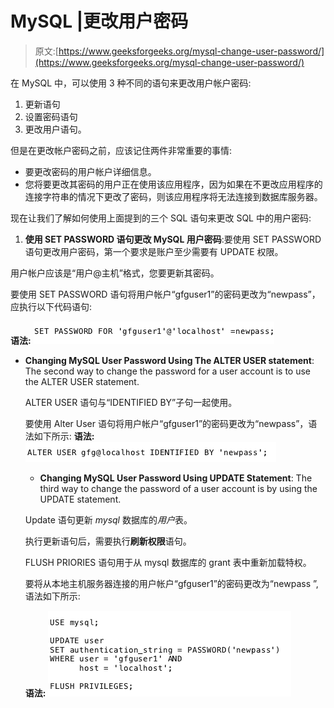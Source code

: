 # MySQL |更改用户密码

> 原文:[https://www.geeksforgeeks.org/mysql-change-user-password/](https://www.geeksforgeeks.org/mysql-change-user-password/)

在 MySQL 中，可以使用 3 种不同的语句来更改用户帐户密码:

1.  更新语句
2.  设置密码语句
3.  更改用户语句。

但是在更改帐户密码之前，应该记住两件非常重要的事情:

*   要更改密码的用户帐户详细信息。
*   您将要更改其密码的用户正在使用该应用程序，因为如果在不更改应用程序的连接字符串的情况下更改了密码，则该应用程序将无法连接到数据库服务器。

现在让我们了解如何使用上面提到的三个 SQL 语句来更改 SQL 中的用户密码:

1.  **使用 SET PASSWORD 语句更改 MySQL 用户密码**:要使用 SET PASSWORD 语句更改用户密码，第一个要求是账户至少需要有 UPDATE 权限。

用户帐户应该是“用户@主机”格式，您要更新其密码。

要使用 SET PASSWORD 语句将用户帐户“gfguser1”的密码更改为“newpass”，应执行以下代码语句:

**语法:**
![](img/bce404d9eb186adeeca7d1386779fe56.png)

*   **Changing MySQL User Password Using The ALTER USER statement**: The second way to change the password for a user account is to use the ALTER USER statement.

    ALTER USER 语句与“IDENTIFIED BY”子句一起使用。

    要使用 Alter User 语句将用户帐户“gfguser1”的密码更改为“newpass”，语法如下所示:
    **语法:**
    ![](img/3dc5c705f57c68d64dc4d054a2dcb397.png)

    *   **Changing MySQL User Password Using UPDATE Statement**: The third way to change the password of a user account is by using the UPDATE statement.

    Update 语句更新 *mysql* 数据库的*用户*表。

    执行更新语句后，需要执行**刷新权限**语句。

    FLUSH PRIORIES 语句用于从 mysql 数据库的 grant 表中重新加载特权。

    要将从本地主机服务器连接的用户帐户“gfguser1”的密码更改为“newpass ”,语法如下所示:

    **语法:**
    ![](img/c2aff70f1d7a068018e34ed9b549e472.png)
